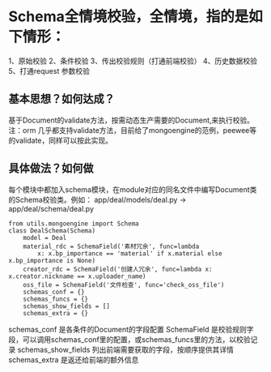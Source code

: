# Schema全情境校验，全情境，指的是如下情形：

1、原始校验
2、条件校验
3、传出校验规则（打通前端校验）
4、历史数据校验
5、打通request 参数校验


## 基本思想？如何达成？

基于Document的validate方法，按需动态生产需要的Document,来执行校验。
注：orm 几乎都支持validate方法，目前给了mongoengine的范例，peewee等的validate，同样可以按此实现。


## 具体做法？如何做
每个模块中都加入schema模块，在module对应的同名文件中编写Document类的Schema校验类。例如：
app/deal/models/deal.py -> app/deal/schema/deal.py

    from utils.mongoengine import Schema
    class DealSchema(Schema)
        model = Deal
        material_rdc = SchemaField('素材冗余', func=lambda
            x: x.bp_importance == 'material' if x.material else x.bp_importance is None)
        creator_rdc = SchemaField('创建人冗余', func=lambda x: x.creator.nickname == x.uploader_name)
        oss_file = SchemaField('文件检查', func='check_oss_file')
        schemas_conf = {}
        schemas_funcs = {}
        schemas_show_fields = []
        schemas_extra = {}

schemas_conf 是各条件的Document的字段配置
SchemaField 是校验规则字段，可以调用schemas_conf里的配置，或schemas_funcs里的方法，以校验记录
schemas_show_fields 列出前端需要获取的字段，按顺序提供其详情
schemas_extra 是返还给前端的额外信息